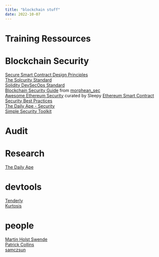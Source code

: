 ```yaml
---
title: "blockchain stuff"
date: 2022-10-07
--- 
```

# Training Ressources

# Blockchain Security 
[Secure Smart Contract Design Principles](https://github.com/0xsomnus/secure-smart-contract-design-principles)  
[The Solcurity Standard](https://github.com/transmissions11/solcurity)  
[Solidity DevSecOps Standard](https://github.com/0xsomnus/Solidity-DevSecOps-Standard)  
[Blockchain Security Guide](https://wufflz.notion.site/Blockchain-security-guide-b26aec3d920e414d8a354618d3e36eb4#6c016413df6e40fda812518b7c8b6e37) from [morphean_sec](https://twitter.com/morphean_sec)  
[Awesome Ethereum Security](https://github.com/0xsomnus/awesome-ethereum-security)  curated by Sleepy
[Ethereum Smart Contract Security Best Practices](https://consensys.github.io/smart-contract-best-practices/)  
[The Daily Ape - Security](https://thedailyape.notion.site/Security-7944d53e96304fb1851201982548ebe6)  
[Simple Security Toolkit](https://github.com/nascentxyz/simple-security-toolkit)  

# Audit

# Research
[The Daily Ape](https://thedailyape.notion.site/thedailyape/The-Daily-Ape-c96c0b6727c0433a962e897ef43efb7e)  

# devtools
[Tenderly](https://tenderly.co/)  
[Kurtosis](https://www.kurtosis.com/)  

# people
[Martin Holst Swende](https://swende.se/)  
[Patrick Collins](https://github.com/PatrickAlphaC)  
[samczsun](https://twitter.com/samczsun)  
